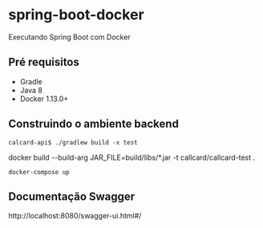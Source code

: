# spring-boot-docker

Executando Spring Boot com Docker

## Pré requisitos
- Gradle
- Java 8
- Docker 1.13.0+

## Construindo o ambiente backend
```
calcard-api$ ./gradlew build -x test
 ```
docker build --build-arg JAR_FILE=build/libs/*.jar -t callcard/callcard-test .
```
docker-compose up
```

## Documentação Swagger

http://localhost:8080/swagger-ui.html#/

